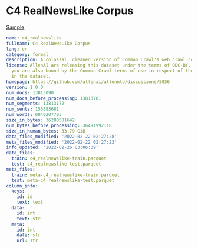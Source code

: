# C4 RealNewsLike Corpus
 
[Sample](../sample/c4_realnewslike.txt)
 
<!-- MARKDOWN-AUTO-DOCS:START (CODE:src=../../../ekorpkit/resources/corpora/c4_realnewslike.yaml) -->
<!-- The below code snippet is automatically added from ../../../ekorpkit/resources/corpora/c4_realnewslike.yaml -->
```yaml
name: c4_realnewslike
fullname: C4 RealNewsLike Corpus
lang: en
category: formal
description: A colossal, cleaned version of Common Crawl's web crawl corpus.
license: AllenAI are releasing this dataset under the terms of ODC-BY. By using this,
  you are also bound by the Common Crawl terms of use in respect of the content contained
  in the dataset.
homepage: https://github.com/allenai/allennlp/discussions/5056
version: 1.0.0
num_docs: 13813090
num_docs_before_processing: 13813701
num_segments: 13813172
num_sents: 155883681
num_words: 6040207703
size_in_bytes: 36280581642
num_bytes_before_processing: 36491992118
size_in_human_bytes: 33.79 GiB
data_files_modified: '2022-02-22 02:27:28'
meta_files_modified: '2022-02-22 02:27:23'
info_updated: '2022-02-26 03:06:09'
data_files:
  train: c4_realnewslike-train.parquet
  test: c4_realnewslike-test.parquet
meta_files:
  train: meta-c4_realnewslike-train.parquet
  test: meta-c4_realnewslike-test.parquet
column_info:
  keys:
    id: id
    text: text
  data:
    id: int
    text: str
  meta:
    id: int
    date: str
    url: str
```
<!-- MARKDOWN-AUTO-DOCS:END -->
